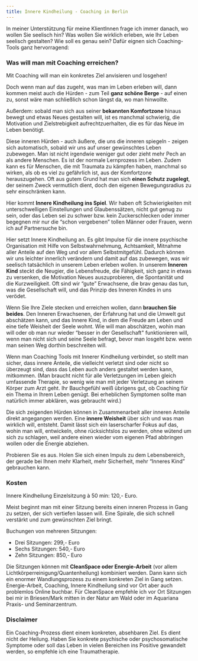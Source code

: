 ```yaml
---
title: Innere Kindheilung - Coaching in Berlin 
---
```


In meiner Unterstützung für meine KlientInnen frage ich immer danach, wo wollen Sie seelisch hin? Was wollen Sie wirklich erleben, wie Ihr Leben seelisch gestalten? Wie soll es genau sein? Dafür eignen sich Coaching-Tools ganz hervorragend: 


### Was will man mit Coaching erreichen? 
Mit Coaching will man ein konkretes Ziel anvisieren und losgehen! 


Doch wenn man auf das zugeht, was man im Leben erleben will, dann kommen meist auch die Hürden - zum Teil **ganz schöne Berge** - auf einen zu, sonst wäre man schließlich schon längst da, wo man hinwollte. 


Außerdem: sobald man sich aus seiner **bekannten Komfortzone** hinaus bewegt und etwas Neues gestalten will, ist es manchmal schwierig, die Motivation und Zielstrebigkeit aufrechtzuerhalten, die es für das Neue im Leben benötigt.  


Diese inneren Hürden - auch äußere, die uns die inneren spiegeln - zeigen sich automatisch, sobald wir uns auf unser gewünschtes Leben zubewegen. Man ist nicht irgendwie weniger gut oder zieht mehr Pech an als andere Menschen. Es ist der normale Lernprozess im Leben. Zudem kann es für Menschen, die mit Traumata zu kämpfen haben, manchmal so wirken, als ob es viel zu gefährlich ist, aus der Komfortzone herauszugehen. Oft aus gutem Grund hat man sich **einen Schutz zugelegt**, der seinem Zweck vermutlich dient, doch den eigenen Bewegungsradius zu sehr einschränken kann. 


Hier kommt **Innere Kindheilung ins Spiel**. Wir haben oft Schwierigkeiten mit unterschwelligen Einstellungen und Glaubenssätzen, nicht gut genug zu sein, oder das Leben sei zu schwer bzw. kein Zuckerschlecken oder immer begegnen mir nur die “schon vergebenen” tollen Männer oder Frauen, wenn ich auf Partnersuche bin. 


Hier setzt Innere Kindheilung an. Es gibt Impulse für die innere psychische Organisation mit Hilfe von Selbstwahrnehmung, Achtsamkeit, Mitnahme aller Anteile auf den Weg und vor allem Selbstmitgefühl. Dadurch können wir uns leichter innerlich verändern und damit auf das zubewegen, was wir seelisch tatsächlich in unserem Leben erleben wollen. In unserem **Inneren Kind** steckt die Neugier, die Lebensfreude, die Fähigkeit, sich ganz in etwas zu versenken, die Motivation Neues auszuprobieren, die Spontanität und die Kurzweiligkeit. Oft sind wir “gute” Erwachsene, die brav genau das tun, was die Gesellschaft will, und das Prinzip des Inneren Kindes in uns verödet. 

Wenn Sie Ihre Ziele stecken und erreichen wollen, dann **brauchen Sie beides**. Den Inneren Erwachsenen, der Erfahrung hat und die Umwelt gut abschätzen kann, und das Innere Kind, in dem die Freude am Leben und eine tiefe Weisheit der Seele wohnt. Wie will man abschätzen, wohin man will oder ob man nur wieder “besser in der Gesellschaft" funktionieren will, wenn man nicht sich und seine Seele befragt, bevor man losgeht bzw. wenn man seinen Weg dorthin beschreiten will.  


Wenn man Coaching Tools mit Innerer Kindheilung verbindet, so stellt man sicher, dass innere Anteile, die vielleicht verletzt sind oder nicht so überzeugt sind, dass das Leben auch anders gestaltet werden kann, mitkommen. (Man braucht nicht für alle Verletzungen im Leben gleich umfassende Therapie, so wenig wie man mit jeder Verletzung an seinem Körper zum Arzt geht. Ihr Bauchgefühl weiß übrigens gut, ob Coaching für ein Thema in Ihrem Leben genügt. Bei erheblichen Symptomen sollte man natürlich immer abklären, was gebraucht wird.) 


Die sich zeigenden Hürden können in Zusammenarbeit aller inneren Anteile direkt angegangen werden. Eine **innere Weisheit** über sich und was man wirklich will, entsteht. Damit lässt sich ein laserscharfer Fokus auf das, wohin man will, entwickeln, ohne rücksichtslos zu werden, ohne wütend um sich zu schlagen, weil andere einen wieder vom eigenen Pfad abbringen wollen oder die Energie abziehen. 


Probieren Sie es aus. Holen Sie sich einen Impuls zu dem Lebensbereich, der gerade bei Ihnen mehr Klarheit, mehr Sicherheit, mehr “Inneres Kind” gebrauchen kann. 

### Kosten
Innere Kindheilung Einzelsitzung à 50 min: 120,- Euro.


Meist beginnt man mit einer Sitzung bereits einen inneren Prozess in Gang zu setzen, der sich vertiefen lassen will. Eine Spirale, die sich schnell verstärkt und zum gewünschten Ziel bringt. 


Buchungen von mehreren Sitzungen: 
- Drei Sitzungen: 299,- Euro
- Sechs Sitzungen: 540,- Euro
- Zehn Sitzungen: 850,- Euro


Die Sitzungen können mit **CleanSpace oder Energie-Arbeit** (vor allem Lichtkörperreinigung/Quantenheilung) kombiniert werden. Dann kann sich ein enormer Wandlungsprozess zu einem konkreten Ziel in Gang setzen. Energie-Arbeit, Coaching, Innere Kindheilung sind vor Ort aber auch problemlos Online buchbar. Für CleanSpace empfehle ich vor Ort Sitzungen bei mir in Briesen/Mark mitten in der Natur am Wald oder im Aquariana Praxis- und Seminarzentrum. 


### Disclaimer
Ein Coaching-Prozess dient einem konkreten, absehbaren Ziel. Es dient nicht der Heilung. Haben Sie konkrete psychische oder psychosomatische Symptome oder soll das Leben in vielen Bereichen ins Positive gewandelt werden, so empfehle ich eine Traumatherapie.  
